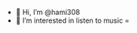 - 👋 Hi, I’m @hami308
- 👀 I’m interested in listen to music
=
<!---
hami308/hami308 is a ✨ special ✨ repository because its `README.md` (this file) appears on your GitHub profile.
You can click the Preview link to take a look at your changes.
--->

